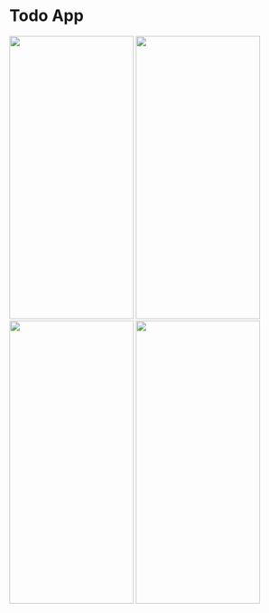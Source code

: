 # Todo App

<img src="https://github.com/EnginBolat/react-native-todo-app/assets/59659276/a93dc586-ca80-445e-ad73-08e4c58b2677" style="width:220px; height:500px;">
<img src="https://github.com/EnginBolat/react-native-todo-app/assets/59659276/efdb7517-3a77-4ec9-81a0-ef4234b4c85c" style="width:220px; height:500px;">
<img src="https://github.com/EnginBolat/react-native-todo-app/assets/59659276/47618570-f51e-4be7-a5d8-bab2b025bd5c" style="width:220px; height:500px;">
<img src="https://github.com/EnginBolat/react-native-todo-app/assets/59659276/1a08467c-0d09-444e-84d6-ebaeadb1fff9" style="width:220px; height:500px;">

